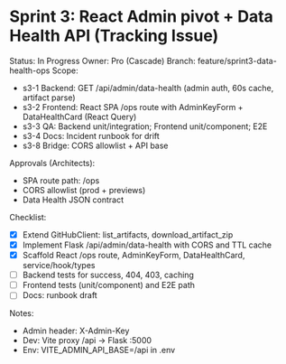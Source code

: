 # Sprint 3: React Admin pivot + Data Health API (Tracking Issue)

Status: In Progress
Owner: Pro (Cascade)
Branch: feature/sprint3-data-health-ops
Scope:
- s3-1 Backend: GET /api/admin/data-health (admin auth, 60s cache, artifact parse)
- s3-2 Frontend: React SPA /ops route with AdminKeyForm + DataHealthCard (React Query)
- s3-3 QA: Backend unit/integration; Frontend unit/component; E2E
- s3-4 Docs: Incident runbook for drift
- s3-8 Bridge: CORS allowlist + API base

Approvals (Architects):
- SPA route path: /ops
- CORS allowlist (prod + previews)
- Data Health JSON contract

Checklist:
- [x] Extend GitHubClient: list_artifacts, download_artifact_zip
- [x] Implement Flask /api/admin/data-health with CORS and TTL cache
- [x] Scaffold React /ops route, AdminKeyForm, DataHealthCard, service/hook/types
- [ ] Backend tests for success, 404, 403, caching
- [ ] Frontend tests (unit/component) and E2E path
- [ ] Docs: runbook draft

Notes:
- Admin header: X-Admin-Key
- Dev: Vite proxy /api -> Flask :5000
- Env: VITE_ADMIN_API_BASE=/api in .env
